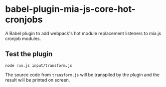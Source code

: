 # babel-plugin-mia-js-core-hot-cronjobs
A Babel plugin to add webpack's hot module replacement listeners to mia.js cronjob modules.

## Test the plugin

```node run.js input/transform.js```

The source code from `transform.js` will be transpiled by the plugin and the result will be printed on screen.
